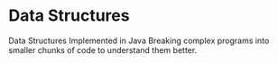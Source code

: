 # Data Structures
Data Structures Implemented in Java
Breaking complex programs into smaller chunks of code to understand them better.
